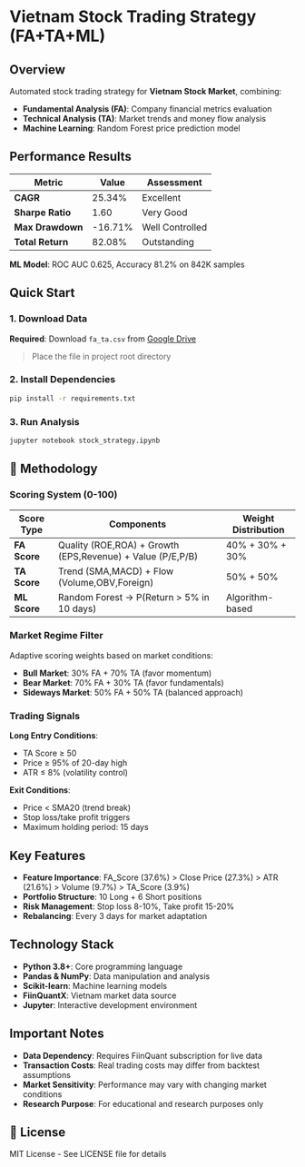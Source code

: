 # Vietnam Stock Trading Strategy (FA+TA+ML)

## Overview

Automated stock trading strategy for **Vietnam Stock Market**, combining:
- **Fundamental Analysis (FA)**: Company financial metrics evaluation
- **Technical Analysis (TA)**: Market trends and money flow analysis  
- **Machine Learning**: Random Forest price prediction model

## Performance Results

| Metric | Value | Assessment |
|---------|---------|----------|
| **CAGR** | 25.34% | Excellent |
| **Sharpe Ratio** | 1.60 | Very Good |
| **Max Drawdown** | -16.71% | Well Controlled |
| **Total Return** | 82.08% | Outstanding |

**ML Model**: ROC AUC 0.625, Accuracy 81.2% on 842K samples

## Quick Start

### 1. Download Data
**Required**: Download `fa_ta.csv` from [Google Drive](https://drive.google.com/file/d/19uTOAK1Cuj8NC-EycfdjP293dGVu_oXz/view?usp=drive_link)
> Place the file in project root directory

### 2. Install Dependencies
```bash
pip install -r requirements.txt
```

### 3. Run Analysis
```bash
jupyter notebook stock_strategy.ipynb
```

## 🧠 Methodology

### Scoring System (0-100)
| Score Type | Components | Weight Distribution |
|------------|------------|-------------------|
| **FA Score** | Quality (ROE,ROA) + Growth (EPS,Revenue) + Value (P/E,P/B) | 40% + 30% + 30% |
| **TA Score** | Trend (SMA,MACD) + Flow (Volume,OBV,Foreign) | 50% + 50% |
| **ML Score** | Random Forest → P(Return > 5% in 10 days) | Algorithm-based |

### Market Regime Filter
Adaptive scoring weights based on market conditions:
- **Bull Market**: 30% FA + 70% TA (favor momentum)
- **Bear Market**: 70% FA + 30% TA (favor fundamentals)  
- **Sideways Market**: 50% FA + 50% TA (balanced approach)

### Trading Signals
**Long Entry Conditions**:
- TA Score ≥ 50
- Price ≥ 95% of 20-day high
- ATR ≤ 8% (volatility control)

**Exit Conditions**:
- Price < SMA20 (trend break)
- Stop loss/take profit triggers
- Maximum holding period: 15 days

## Key Features

- **Feature Importance**: FA_Score (37.6%) > Close Price (27.3%) > ATR (21.6%) > Volume (9.7%) > TA_Score (3.9%)
- **Portfolio Structure**: 10 Long + 6 Short positions
- **Risk Management**: Stop loss 8-10%, Take profit 15-20%
- **Rebalancing**: Every 3 days for market adaptation

## Technology Stack

- **Python 3.8+**: Core programming language
- **Pandas & NumPy**: Data manipulation and analysis
- **Scikit-learn**: Machine learning models
- **FiinQuantX**: Vietnam market data source
- **Jupyter**: Interactive development environment

## Important Notes

- **Data Dependency**: Requires FiinQuant subscription for live data
- **Transaction Costs**: Real trading costs may differ from backtest assumptions
- **Market Sensitivity**: Performance may vary with changing market conditions
- **Research Purpose**: For educational and research purposes only

## 📄 License

MIT License - See LICENSE file for details


